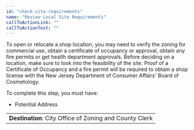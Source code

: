 ```yaml
---
id: "check-site-requirements"
name: "Review Local Site Requirements"
callToActionLink: ""
callToActionText: ""
---
```

        
To open or relocate a shop location, you may need to verify the zoning for commercial use, obtain a certificate of occupancy or approval, obtain any fire permits or get health department approvals. Before deciding on a location, make sure to look into the feasibility of the site. Proof of a Certificate of Occupancy and a fire permit will be required to obtain a shop license with the New Jersey Department of Consumer Affairs' Board of Cosmetology.
        
To complete this step, you must have:
- Potential Address

||
|---|
| **Destination**: City Office of Zoning and County Clerk |

